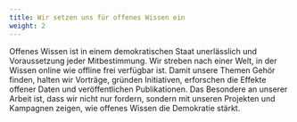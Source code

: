 ```yaml
---
title: Wir setzen uns für offenes Wissen ein
weight: 2
---
```


Offenes Wissen ist in einem demokratischen Staat unerlässlich und Voraussetzung jeder Mitbestimmung. Wir streben nach einer Welt, in der Wissen online wie offline frei verfügbar ist. Damit unsere Themen Gehör finden, halten wir Vorträge, gründen Initiativen, erforschen die Effekte offener Daten und veröffentlichen Publikationen. Das Besondere an unserer Arbeit ist, dass wir nicht nur fordern, sondern mit unseren Projekten und Kampagnen zeigen, wie offenes Wissen die Demokratie stärkt.
